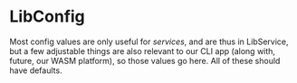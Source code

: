 # LibConfig

Most config values are only useful for _services_, and are thus in LibService,
but a few adjustable things are also relevant to our CLI app (along with, future,
our WASM platform), so those values go here. All of these should have defaults.